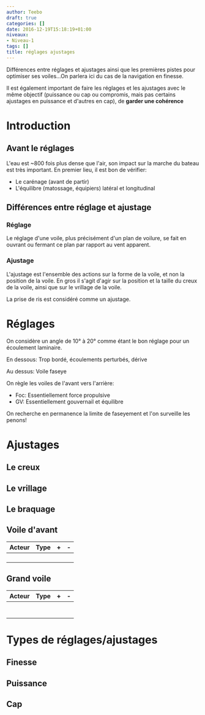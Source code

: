 ```yaml
---
author: Teebo
draft: true
categories: []
date: 2016-12-19T15:18:19+01:00
niveaux:
- Niveau-1
tags: []
title: réglages ajustages
---
```

Différences entre réglages et ajustages ainsi que les premières pistes pour optimiser ses voiles...On parlera ici du cas de la navigation en finesse.

Il est également important de faire les réglages et les ajustages avec le même objectif (puissance ou cap ou compromis, mais pas certains ajustages en puissance et d'autres en cap), de **garder une cohérence**

<!--more-->

# Introduction

## Avant le réglages
L'eau est ~800 fois plus dense que l'air, son impact sur la marche du bateau est très important. En premier lieu, il est bon de vérifier:

* Le carénage (avant de partir)
* L'équilibre (matossage, équipiers) latéral et longitudinal



## Différences entre réglage et ajustage

### Réglage

Le réglage d'une voile, plus précisément d'un plan de voilure, se fait en ouvrant ou fermant ce plan par rapport au vent apparent. 



### Ajustage

L'ajustage est l'ensemble des actions sur la forme de la voile, et non la position de la voile. En gros il s'agit d'agir sur la position et la taille du creux de la voile, ainsi que sur le vrillage de la voile.

La prise de ris est considéré comme un ajustage.



# Réglages

On considère un angle de 10° à 20° comme étant le bon réglage pour un écoulement laminaire.

En dessous: Trop bordé, écoulements perturbés, dérive

Au dessus: Voile faseye

On règle les voiles de l'avant vers l'arrière:

* Foc: Essentiellement force propulsive
* GV: Essentiellement gouvernail et équilibre

On recherche en permanence la limite de faseyement et l'on surveille les penons!



# Ajustages

## Le creux

## Le vrillage

## Le braquage



## Voile d'avant

| Acteur | Type |  +   |  -   |
| :----: | :--: | :--: | :--: |
|        |      |      |      |
|        |      |      |      |
|        |      |      |      |
|        |      |      |      |



## Grand voile

| Acteur | Type |  +   |  -   |
| :----: | :--: | :--: | :--: |
|        |      |      |      |
|        |      |      |      |
|        |      |      |      |
|        |      |      |      |
|        |      |      |      |
|        |      |      |      |
|        |      |      |      |

# Types de réglages/ajustages

## Finesse

## Puissance

## Cap

